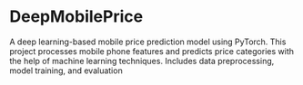 # DeepMobilePrice
A deep learning-based mobile price prediction model using PyTorch. This project processes mobile phone features and predicts price categories with the help of machine learning techniques. Includes data preprocessing, model training, and evaluation
